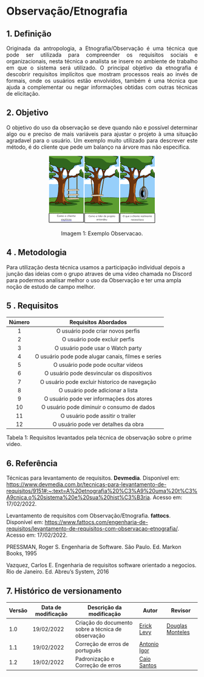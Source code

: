 # Observação/Etnografia

## 1. Definição

<p align="justify">
Originada da antropologia, a Etnografia/Observação é uma técnica que pode ser utilizada para compreender os requisitos sociais e organizacionais, nesta técnica o analista se insere no ambiente de trabalho em que o sistema será utilizado. O principal objetivo da etnografia é descobrir requisitos implícitos que mostram processos reais ao invés de formais, onde os usuários estão envolvidos, também é uma técnica que ajuda a complementar ou negar informações obtidas com outras técnicas de elicitação.
</p>


## 2. Objetivo

<p align="justify">
O objetivo do uso da observação se deve quando não e possível determinar algo ou e preciso de mais variáveis para ajustar o projeto à uma situação agradavel para o usuário.
Um exemplo muito utilizado para descrever este método, é do cliente que pede um balanço na árvore mas não especifica.
</p>

<center>

![exemplo](../../assets/img/exemplo-observacao.png)

<figcaption>Imagem 1: Exemplo Observacao.</figcaption>

</center>

## 4 . Metodologia

Para utilização desta técnica usamos a participação individual depois a junção das ideias com o grupo atraves de uma video chamada no Discord para podermos analisar melhor o uso da Observação e ter uma ampla noção de estudo de campo melhor.

<justify>


## 5 . Requisitos

| Número | Requisitos Abordados                                      |
| :------: | :--------------------------------------------------: |
| 1   | O usuário pode criar novos perfis|
| 2   | O usuário pode excluir perfis|
| 3   | O usuário pode usar o Watch party|
| 4   | O usuário pode pode alugar canais, filmes e series|
| 5   | O usuário pode pode ocultar vídeos|
| 6   | O usuário pode desvincular os dispositivos |
| 7   | O usuário pode excluir historico de navegação|
| 8   | O usuário pode adicionar a lista |
| 9   | O usuário pode ver informações dos atores |
| 10  | O usuário pode diminuir o consumo de dados|
| 11  | O usuário pode assitir o trailer |
| 12  | O usuário pode ver detalhes da obra |

<figcaption>Tabela 1: Requisitos levantados pela técnica de observação sobre o prime video.</figcaption>

## 6. Referência

Técnicas para levantamento de requisitos. **Devmedia**. Disponível em: <https://www.devmedia.com.br/tecnicas-para-levantamento-de-requisitos/9151#:~:text=A%20etnografia%20%C3%A9%20uma%20t%C3%A9cnica,o%20sistema%20e%20sua%20hist%C3%B3ria>. Acesso em: 17/02/2022.

Levantamento de requisitos com Observação/Etnografia. **fattocs**. Disponível em: <https://www.fattocs.com/engenharia-de-requisitos/levantamento-de-requisitos-com-observacao-etnografia/>. Acesso em: 17/02/2022.

PRESSMAN, Roger S. Engenharia de Software. São Paulo. Ed. Markon Books, 1995

Vazquez, Carlos E. Engenharia de requisitos software orientado a negocios. Rio de Janeiro. Ed. Abreu’s System, 2016

## 7. Histórico de versionamento

|Versão|Data de modificação|Descrição da modificação|Autor| Revisor|
|-|-|-|-|-|
|1.0|19/02/2022|Criação do documento sobre a técnica de observação|[Erick Levy]('https://github.com/ericklevy')|[Douglas Monteles]('https://github.com/douglasmonteles')|
|1.1|19/02/2022|Correção de erros de português|[Antonio Igor]('https://github.com/antonioigorcarvalho')|
|1.2|19/02/2022|Padronização e Correção de erros|[Caio Santos]('https://github.com/caiobsantos')|


